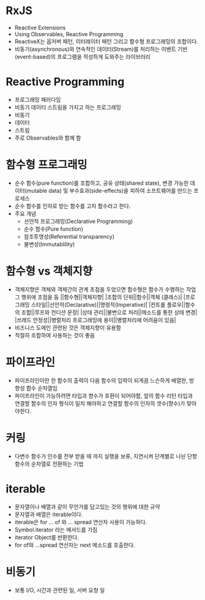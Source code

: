 # RxJS
- Reactive Extensions
- Using Observables, Reactive Programming
- ReactiveX는 옵저버 패턴, 이터레이터 패턴 그리고 함수형 프로그래밍의 조합이다.
- 비동기(asynchronous)와 연속적인 데이터(Stream)를 처리하는 이벤트 기반(event-based)의 프로그램을 작성하게 도와주는 라이브러리

# Reactive Programming
- 프로그래밍 패러다임
- 비동기 데이터 스트림을 가지고 하는 프로그래밍
- 비동기
- 데이터
- 스트림
- 주로 Observables와 함께 함 

# 함수형 프로그래밍
- 순수 함수(pure function)를 조합하고, 공유 상태(shared state), 변경 가능한 데이터(mutable data) 및 부수효과(side-effects)을 피하여 소프트웨어를 만드는 프로세스
- 순수 함수를 인자로 받는 함수를 고차 함수라고 한다.
- 주요 개념
    - 선언적 프로그래밍(Declarative Programming)
    - 순수 함수(Pure function)
    - 참조투명성(Referential transparency)
    - 불변성(Immutablility)

# 함수형 vs 객체지향
- 객체지향은 객체와 객체간의 관계 초점을 두었으면 함수형은 함수가 수행하는 작업 그 행위에 초점을 둠
||함수형||객체지향|
|조합의 단위||함수||객체 (클래스)|
|프로그래밍 스타일||선언적(Declarative)||명령적(Imperative)|
|컨트롤 플로우||함수의 조합||루프와 컨디션 문장|
|상태 관리||불변으로 처리||메소드를 통한 상태 변경|
|쓰레드 안정성||병렬처리 프로그래밍에 용이||병렬처리에 어려움이 있음|
- 비즈니스 도메인 관련된 것은 객체지향이 유용함
- 적절히 조합하여 사용하는 것이 좋음

# 파이프라인
- 파이프라인이란 한 함수의 출력이 다음 함수의 입력이 되게끔 느슨하게 배열한, 방향성 함수 순차열임
- 파이프라인이 가능하려면 타입과 향수가 호환이 되어야함, 앞의 함수 리턴 타입과 연결할 함수의 인자 형식이 일치 해야하고 연결할 함수의 인자의 갯수(향수)가 맞아야한다.

# 커링
- 다변수 함수가 인수를 전부 받을 때 까지 실행을 보류, 지연시켜 단계별로 나뉜 단항 함수의 순차열로 전환하는 기법

# iterable 
- 문자열이나 배열과 같이 무언가를 담고있는 것의 행위에 대한 규약
- 문자열과 배열은 iterable이다.
- iterable은 for ... of 와 ... spread 연산자 사용이 가능하다.
- Symbol.iterator 라는 메서드를 가짐
- iterator Object를 반환한다.
- for of와 ...spread 연산자는 next 메소드를 호출한다.

# 비동기
- 보통 I/O, 시간과 관련된 일, 서버 요청 일